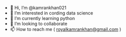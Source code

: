 - 👋 Hi, I’m @kamrankhan021
- 👀 I’m interested in cording data science 
- 🌱 I’m currently learning python
- 💞️ I’m looking to collaborate
- 📫 How to reach me ( royalkamrankhan@gmail.com )

<!---
kamrankhan021/kamrankhan021 is a ✨ special ✨ repository because its `README.md` (this file) appears on your GitHub profile.
You can click the Preview link to take a look at your changes.
--->
